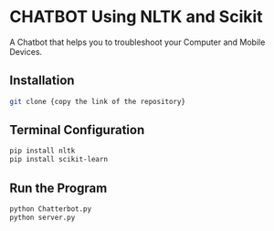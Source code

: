 
# CHATBOT Using NLTK and Scikit
A Chatbot that helps you to troubleshoot your Computer and Mobile Devices.

## Installation

```bash
git clone {copy the link of the repository}

```

## Terminal Configuration

```bash
pip install nltk
pip install scikit-learn
```
## Run the Program
```bash
python Chatterbot.py
python server.py
```



